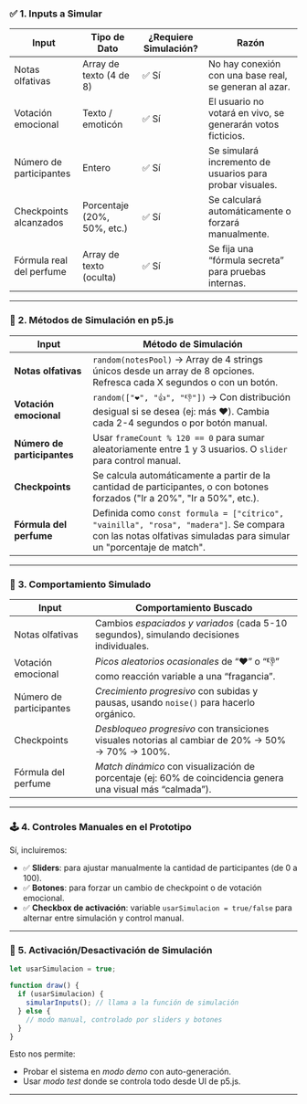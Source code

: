 
### ✅ **1. Inputs a Simular**

| **Input**                   | **Tipo de Dato**               | **¿Requiere Simulación?** | **Razón**                                                  |
|----------------------------|-------------------------------|---------------------------|-------------------------------------------------------------|
| Notas olfativas            | Array de texto (4 de 8)        | ✅ Sí                    | No hay conexión con una base real, se generan al azar.     |
| Votación emocional         | Texto / emoticón               | ✅ Sí                    | El usuario no votará en vivo, se generarán votos ficticios. |
| Número de participantes    | Entero                         | ✅ Sí                    | Se simulará incremento de usuarios para probar visuales.   |
| Checkpoints alcanzados     | Porcentaje (20%, 50%, etc.)    | ✅ Sí                    | Se calculará automáticamente o forzará manualmente.        |
| Fórmula real del perfume   | Array de texto (oculta)        | ✅ Sí                    | Se fija una “fórmula secreta” para pruebas internas.       |

---

### 🧰 **2. Métodos de Simulación en p5.js**

| **Input**                 | **Método de Simulación**                                                                                                                                     |
|--------------------------|---------------------------------------------------------------------------------------------------------------------------------------------------------------|
| **Notas olfativas**      | `random(notesPool)` → Array de 4 strings únicos desde un array de 8 opciones. Refresca cada X segundos o con un botón.                                        |
| **Votación emocional**   | `random(["❤️", "👍", "👎"])` → Con distribución desigual si se desea (ej: más ❤️). Cambia cada 2-4 segundos o por botón manual.                                 |
| **Número de participantes** | Usar `frameCount % 120 == 0` para sumar aleatoriamente entre 1 y 3 usuarios. O `slider` para control manual.                                                |
| **Checkpoints**          | Se calcula automáticamente a partir de la cantidad de participantes, o con botones forzados ("Ir a 20%", "Ir a 50%", etc.).                                   |
| **Fórmula del perfume**  | Definida como `const formula = ["cítrico", "vainilla", "rosa", "madera"]`. Se compara con las notas olfativas simuladas para simular un "porcentaje de match". |

---

### 🧠 **3. Comportamiento Simulado**

| **Input**                 | **Comportamiento Buscado**                                                                                          |
|--------------------------|----------------------------------------------------------------------------------------------------------------------|
| Notas olfativas           | Cambios *espaciados y variados* (cada 5-10 segundos), simulando decisiones individuales.                            |
| Votación emocional        | *Picos aleatorios ocasionales* de “❤️” o “👎” como reacción variable a una “fragancia”.                              |
| Número de participantes   | *Crecimiento progresivo* con subidas y pausas, usando `noise()` para hacerlo orgánico.                              |
| Checkpoints               | *Desbloqueo progresivo* con transiciones visuales notorias al cambiar de 20% → 50% → 70% → 100%.                    |
| Fórmula del perfume       | *Match dinámico* con visualización de porcentaje (ej: 60% de coincidencia genera una visual más “calmada”).         |

---

### 🕹️ **4. Controles Manuales en el Prototipo**

Sí, incluiremos:

- ✅ **Sliders**: para ajustar manualmente la cantidad de participantes (de 0 a 100).
- ✅ **Botones**: para forzar un cambio de checkpoint o de votación emocional.
- ✅ **Checkbox de activación**: variable `usarSimulacion = true/false` para alternar entre simulación y control manual.

---

### 🧯 **5. Activación/Desactivación de Simulación**

```js
let usarSimulacion = true;

function draw() {
  if (usarSimulacion) {
    simularInputs(); // llama a la función de simulación
  } else {
    // modo manual, controlado por sliders y botones
  }
}
```

Esto nos permite:

- Probar el sistema en *modo demo* con auto-generación.
- Usar *modo test* donde se controla todo desde UI de p5.js.

---
